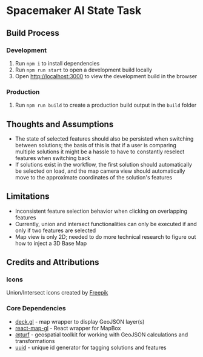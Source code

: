 # Spacemaker AI State Task

## Build Process
### Development
1. Run ```npm i``` to install dependencies
2. Run ```npm run start``` to open a development build locally
3. Open [http://localhost:3000](http://localhost:3000) to view the development build in the browser

### Production
1. Run ```npm run build``` to create a production build output in the `build` folder

## Thoughts and Assumptions
* The state of selected features should also be persisted when switching between solutions; the basis of this is that if a user is comparing multiple solutions it might be a hassle to have to constantly reselect features when switching back
* If solutions exist in the workflow, the first solution should automatically be selected on load, and the map camera view should automatically move to the approximate coordinates of the solution's features

## Limitations
* Inconsistent feature selection behavior when clicking on overlapping features
* Currently, union and intersect functionalities can only be executed if and only if two features are selected
* Map view is only 2D; needed to do more technical research to figure out how to inject a 3D Base Map

## Credits and Attributions
### Icons
Union/Intersect icons created by [Freepik](https://www.freepik.com)

### Core Dependencies
* [deck.gl](https://deck.gl/) - map wrapper to display GeoJSON layer(s)
* [react-map-gl](https://visgl.github.io/react-map-gl/) - React wrapper for MapBox
* [@turf](https://turfjs.org/) - geospatial toolkit for working with GeoJSON calculations and transformations
* [uuid](https://www.npmjs.com/package/uuid) - unique id generator for tagging solutions and features

